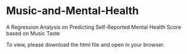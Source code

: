 # Music-and-Mental-Health
A Regression Analysis on Predicting Self-Reported Mental Health Score based on Music Taste​

To view, please download the html file and open in your browser.

